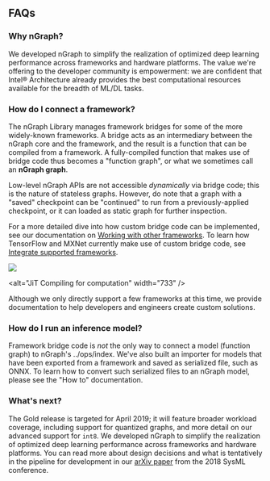 FAQs
----

### Why nGraph?

We developed nGraph to simplify the realization of optimized deep learning 
performance across frameworks and hardware platforms. The value we're offering 
to the developer community is empowerment: we are confident that Intel® 
Architecture already provides the best computational resources available 
for the breadth of ML/DL tasks.


### How do I connect a framework?

The nGraph Library manages framework bridges for some of the more widely-known 
frameworks. A bridge acts as an intermediary between the nGraph core and the 
framework, and the result is a function that can be compiled from a framework. 
A fully-compiled function that makes use of bridge code thus becomes a 
"function graph", or what we sometimes call an **nGraph graph**.

Low-level nGraph APIs are not accessible *dynamically* via bridge code; this 
is the nature of stateless graphs. However, do note that a graph with a 
"saved" checkpoint can be "continued" to run from a previously-applied checkpoint, 
or it can loaded as static graph for further inspection.

For a more detailed dive into how custom bridge code can be implemented, see our 
documentation on [Working with other frameworks]. To learn how TensorFlow and MXNet 
currently make use of custom bridge code, see [Integrate supported frameworks].

![](../graphics/bridge-to-graph-compiler.png) 

<alt="JiT Compiling for computation" width="733" />

Although we only directly support a few frameworks at this time, we provide 
documentation to help developers and engineers create custom solutions. 


### How do I run an inference model?

Framework bridge code is *not* the only way to connect a model (function graph) to 
nGraph's ../ops/index. We've also built an importer for models that have been 
exported from a framework and saved as serialized file, such as ONNX. To learn 
how to convert such serialized files to an nGraph model, please see the "How to" 
documentation.

### What's next?

The Gold release is targeted for April 2019; it will feature broader workload 
coverage, including support for quantized graphs, and more detail on our 
advanced support for ``int8``.  We developed nGraph to simplify the realization 
of optimized deep learning performance across frameworks and hardware platforms. 
You can read more about design decisions and what is tentatively in the pipeline 
for development in our [arXiv paper](https://arxiv.org/pdf/1801.08058.pdf) from 
the 2018 SysML conference.



[Working with other frameworks]: http://ngraph.nervanasys.com/docs/latest/frameworks/index.html
[Integrate supported frameworks]: http://ngraph.nervanasys.com/docs/latest/framework-integration-guides.html
